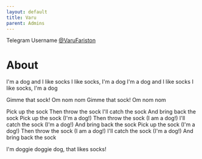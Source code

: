 ```yaml
---
layout: default
title: Varu
parent: Admins
---
```

Telegram Username [@VaruFariston](t.me/VaruFariston)
# About
I'm a dog and I like socks
I like socks, I'm a dog
I'm a dog and I like socks
I like socks, I'm a dog

Gimme that sock!
Om nom nom
Gimme that sock!
Om nom nom

Pick up the sock
Then throw the sock
I'll catch the sock
And bring back the sock
Pick up the sock (I'm a dog!)
Then throw the sock (I am a dog!)
I'll catch the sock (I'm a dog!)
And bring back the sock
Pick up the sock (I'm a dog!)
Then throw the sock (I am a dog!)
I'll catch the sock (I'm a dog!)
And bring back the sock

I'm doggie doggie dog, that likes socks!
